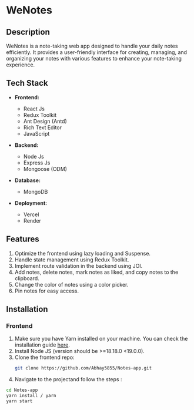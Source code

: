 # WeNotes

## Description
WeNotes is a note-taking web app designed to handle your daily notes efficiently. It provides a user-friendly interface for creating, managing, and organizing your notes with various features to enhance your note-taking experience.

## Tech Stack
- **Frontend:**
  - React Js
  - Redux Toolkit
  - Ant Design (Antd)
  - Rich Text Editor
  - JavaScript

- **Backend:**
  - Node Js
  - Express Js
  - Mongoose (ODM)

- **Database:**
  - MongoDB

- **Deployment:**
  - Vercel
  - Render

## Features
1. Optimize the frontend using lazy loading and Suspense.
2. Handle state management using Redux Toolkit.
3. Implement route validation in the backend using JOI.
4. Add notes, delete notes, mark notes as liked, and copy notes to the clipboard.
5. Change the color of notes using a color picker.
6. Pin notes for easy access.

## Installation

### Frontend
1. Make sure you have Yarn installed on your machine. You can check the installation guide [here](https://classic.yarnpkg.com/lang/en/docs/install/).
2. Install Node JS (version should be >=18.18.0 <19.0.0).
3. Clone the frontend repo:
   ```bash
   git clone https://github.com/Abhay5855/Notes-app.git

4. Navigate to the projectand follow the steps  : 
```bash
cd Notes-app
yarn install / yarn
yarn start
